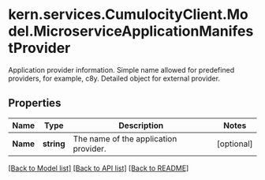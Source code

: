 # kern.services.CumulocityClient.Model.MicroserviceApplicationManifestProvider
Application provider information. Simple name allowed for predefined providers, for example, c8y. Detailed object for external provider. 

## Properties

Name | Type | Description | Notes
------------ | ------------- | ------------- | -------------
**Name** | **string** | The name of the application provider. | [optional] 

[[Back to Model list]](../README.md#documentation-for-models) [[Back to API list]](../README.md#documentation-for-api-endpoints) [[Back to README]](../README.md)

